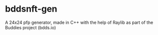 # bddsnft-gen
A 24x24 pfp generator, made in C++ with the help of Raylib as part of the Buddies project (bdds.io)
